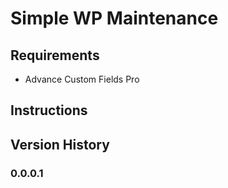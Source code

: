 # Simple WP Maintenance

## Requirements

* Advance Custom Fields Pro

## Instructions


## Version History

### 0.0.0.1